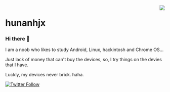 <a href="#">
<img align="right" src="https://github-readme-stats.vercel.app/api?username=hunanhjx&show_icons=true&icon_color=fff&bg_color=30,e96443,904e95&title_color=fff&text_color=fff&custom_title=hunanhjx's card">
</a>

# hunanhjx

### Hi there 👋

I am a noob who likes to study Android, Linux, hackintosh and Chrome OS...

Just lack of money that can't buy the devices, so, I try things on the devies that I have.

Luckly, my devices never brick. haha.

[![Twitter Follow](https://img.shields.io/twitter/follow/ROCMotherHunter?label=%E5%85%B3%E6%B3%A8%E6%88%91&style=social)](https://twitter.com/ROCMotherHunter)

<!--
**hunanhjx/hunanhjx** is a ✨ _special_ ✨ repository because its `README.md` (this file) appears on your GitHub profile.

Here are some ideas to get you started:

- 🔭 I’m currently working on ...
- 🌱 I’m currently learning ...
- 👯 I’m looking to collaborate on ...
- 🤔 I’m looking for help with ...
- 💬 Ask me about ...
- 📫 How to reach me: ...
- 😄 Pronouns: ...
- ⚡ Fun fact: ...
-->
